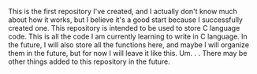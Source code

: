 This is the first repository I've created, and I actually don't know much about how it works, but I believe it's a good start because I successfully created one.
This repository is intended to be used to store C language code. This is all the code I am currently learning to write in C language. In the future, I will also store all the functions here, and maybe I will organize them in the future, but for now I will leave it like this.
Um. . . There may be other things added to this repository in the future.
